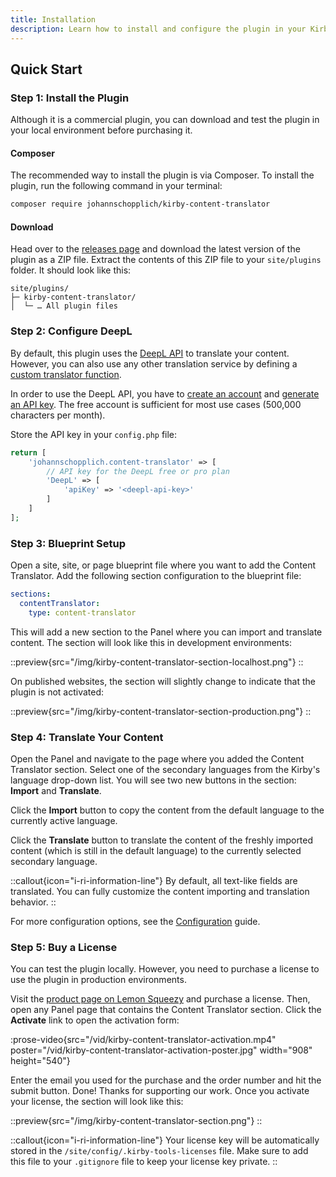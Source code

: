 ```yaml
---
title: Installation
description: Learn how to install and configure the plugin in your Kirby project.
---
```


## Quick Start

### Step 1: Install the Plugin

Although it is a commercial plugin, you can download and test the plugin in your local environment before purchasing it.

#### Composer

The recommended way to install the plugin is via Composer. To install the plugin, run the following command in your terminal:

```bash
composer require johannschopplich/kirby-content-translator
```

#### Download

Head over to the [releases page](https://github.com/kirby-tools/kirby-content-translator/releases) and download the latest version of the plugin as a ZIP file. Extract the contents of this ZIP file to your `site/plugins` folder. It should look like this:

```
site/plugins/
├─ kirby-content-translator/
│  └─ … All plugin files
```

### Step 2: Configure DeepL

By default, this plugin uses the [DeepL API](https://www.deepl.com) to translate your content. However, you can also use any other translation service by defining a [custom translator function](/docs/content-translator/configuration#custom-translator-function).

In order to use the DeepL API, you have to [create an account](https://www.deepl.com/de/pro-api) and [generate an API key](https://www.deepl.com/de/account/summary). The free account is sufficient for most use cases (500,000 characters per month).

Store the API key in your `config.php` file:

```php [config.php]
return [
    'johannschopplich.content-translator' => [
        // API key for the DeepL free or pro plan
        'DeepL' => [
            'apiKey' => '<deepl-api-key>'
        ]
    ]
];
```

### Step 3: Blueprint Setup

Open a site, site, or page blueprint file where you want to add the Content Translator. Add the following section configuration to the blueprint file:

```yaml [pages/default.yml]
sections:
  contentTranslator:
    type: content-translator
```

This will add a new section to the Panel where you can import and translate content. The section will look like this in development environments:

::preview{src="/img/kirby-content-translator-section-localhost.png"}
::

On published websites, the section will slightly change to indicate that the plugin is not activated:

::preview{src="/img/kirby-content-translator-section-production.png"}
::

### Step 4: Translate Your Content

Open the Panel and navigate to the page where you added the Content Translator section. Select one of the secondary languages from the Kirby's language drop-down list. You will see two new buttons in the section: **Import** and **Translate**.

Click the **Import** button to copy the content from the default language to the currently active language.

Click the **Translate** button to translate the content of the freshly imported content (which is still in the default language) to the currently selected secondary language.

::callout{icon="i-ri-information-line"}
By default, all text-like fields are translated. You can fully customize the content importing and translation behavior.
::

For more configuration options, see the [Configuration](/docs/live-preview/configuration) guide.

### Step 5: Buy a License

You can test the plugin locally. However, you need to purchase a license to use the plugin in production environments.

Visit the [product page on Lemon Squeezy](https://byjohann.lemonsqueezy.com/buy/acdf557a-4d40-47a4-81d1-a9c305ca7edb) and purchase a license. Then, open any Panel page that contains the Content Translator section. Click the **Activate** link to open the activation form:

:prose-video{src="/vid/kirby-content-translator-activation.mp4" poster="/vid/kirby-content-translator-activation-poster.jpg" width="908" height="540"}

Enter the email you used for the purchase and the order number and hit the submit button. Done! Thanks for supporting our work. Once you activate your license, the section will look like this:

::preview{src="/img/kirby-content-translator-section.png"}
::

::callout{icon="i-ri-information-line"}
Your license key will be automatically stored in the `/site/config/.kirby-tools-licenses` file. Make sure to add this file to your `.gitignore` file to keep your license key private.
::
